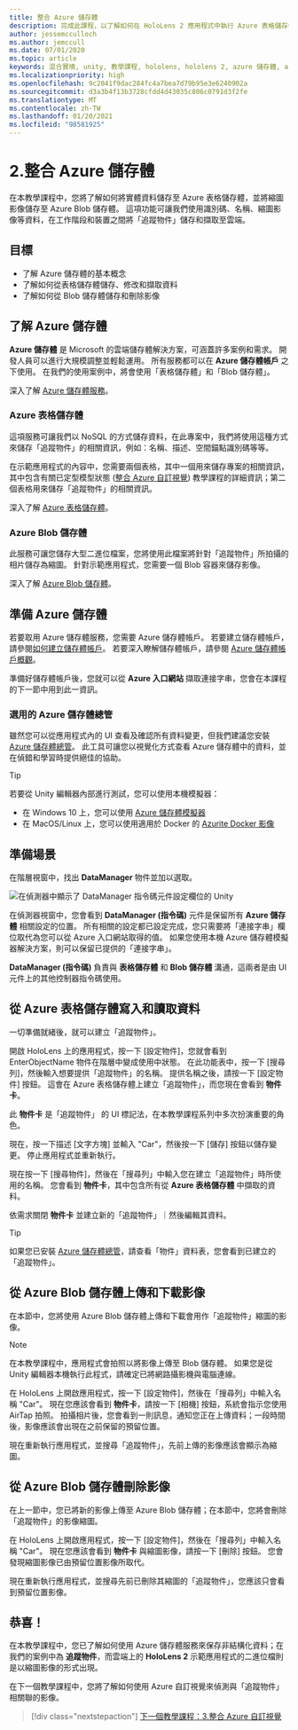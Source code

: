 ```yaml
---
title: 整合 Azure 儲存體
description: 完成此課程，以了解如何在 HoloLens 2 應用程式中執行 Azure 表格儲存體和 Azure Blob 儲存體。
author: jessemcculloch
ms.author: jemccull
ms.date: 07/01/2020
ms.topic: article
keywords: 混合實境, unity, 教學課程, hololens, hololens 2, azure 儲存體, azure 雲端服務, Windows 10
ms.localizationpriority: high
ms.openlocfilehash: 9c2041f9dac284fc4a7bea7d79b95e3e6240902a
ms.sourcegitcommit: d3a3b4f13b3728cfdd4d43035c806c0791d3f2fe
ms.translationtype: MT
ms.contentlocale: zh-TW
ms.lasthandoff: 01/20/2021
ms.locfileid: "98581925"
---
```

# <a name="2-integrating-azure-storage"></a>2.整合 Azure 儲存體

在本教學課程中，您將了解如何將實體資料儲存至 Azure 表格儲存體，並將縮圖影像儲存至 Azure Blob 儲存體。 這項功能可讓我們使用識別碼、名稱、縮圖影像等資料，在工作階段和裝置之間將「追蹤物件」儲存和擷取至雲端。

## <a name="objectives"></a>目標

* 了解 Azure 儲存體的基本概念
* 了解如何從表格儲存體儲存、修改和擷取資料
* 了解如何從 Blob 儲存體儲存和刪除影像

## <a name="understanding-azure-storage"></a>了解 Azure 儲存體

**Azure 儲存體** 是 Microsoft 的雲端儲存體解決方案，可涵蓋許多案例和需求。 開發人員可以進行大規模調整並輕鬆運用。 所有服務都可以在 **Azure 儲存體帳戶** 之下使用。 在我們的使用案例中，將會使用「表格儲存體」和「Blob 儲存體」。

深入了解 [Azure 儲存體服務](/azure/storage/blobs/storage-blobs-overview)。

### <a name="azure-table-storage"></a>Azure 表格儲存體

這項服務可讓我們以 NoSQL 的方式儲存資料，在此專案中，我們將使用這種方式來儲存「追蹤物件」的相關資訊，例如：名稱、描述、空間錨點識別碼等等。

在示範應用程式的內容中，您需要兩個表格，其中一個用來儲存專案的相關資訊，其中包含有關已定型模型狀態 ([整合 Azure 自訂視覺](mr-learning-azure-03.md)) 教學課程的詳細資訊；第二個表格用來儲存「追蹤物件」的相關資訊。

深入了解 [Azure 表格儲存體](/azure/storage/tables/table-storage-overview)。

### <a name="azure-blob-storage"></a>Azure Blob 儲存體

此服務可讓您儲存大型二進位檔案，您將使用此檔案將針對「追蹤物件」所拍攝的相片儲存為縮圖。
針對示範應用程式，您需要一個 Blob 容器來儲存影像。

深入了解 [Azure Blob 儲存體](/azure/storage/blobs/storage-blobs-introduction)。

## <a name="preparing-azure-storage"></a>準備 Azure 儲存體

若要取用 Azure 儲存體服務，您需要 Azure 儲存體帳戶。 若要建立儲存體帳戶，請參閱[如何建立儲存體帳戶](/azure/storage/common/storage-account-create?tabs=azure-portal)。 若要深入瞭解儲存體帳戶，請參閱 [Azure 儲存體帳戶概觀](/azure/storage/common/storage-account-overview)。

準備好儲存體帳戶後，您就可以從 **Azure 入口網站** 擷取連接字串，您會在本課程的下一節中用到此一資訊。

### <a name="optional-azure-storage-explorer"></a>選用的 Azure 儲存體總管

雖然您可以從應用程式內的 UI 查看及確認所有資料變更，但我們建議您安裝 [Azure 儲存體總管](https://azure.microsoft.com/features/storage-explorer/)。 此工具可讓您以視覺化方式查看 Azure 儲存體中的資料，並在偵錯和學習時提供絕佳的協助。

> [!TIP]
> 若要從 Unity 編輯器內部進行測試，您可以使用本機模擬器：
> * 在 Windows 10 上，您可以使用 [Azure 儲存體模擬器](/azure/storage/common/storage-use-emulator)
> * 在 MacOS/Linux 上，您可以使用適用於 Docker 的 [Azurite Docker 影像](https://hub.docker.com/_/microsoft-azure-storage-azurite)

## <a name="preparing-the-scene"></a>準備場景

在階層視窗中，找出 **DataManager** 物件並加以選取。

![在偵測器中顯示了 DataManager 指令碼元件設定欄位的 Unity](images/mr-learning-azure/tutorial2-section4-step1-1.png)

在偵測器視窗中，您會看到 **DataManager (指令碼)** 元件是保留所有 **Azure 儲存體** 相關設定的位置。 所有相關的設定都已設定完成，您只需要將「連接字串」欄位取代為您可以從 Azure 入口網站取得的值。 如果您使用本機 Azure 儲存體模擬器解決方案，則可以保留已提供的「連接字串」。

**DataManager (指令碼)** 負責與 **表格儲存體** 和 **Blob 儲存體** 溝通，這兩者是由 UI 元件上的其他控制器指令碼使用。

## <a name="writing-and-reading-data-from-azure-table-storage"></a>從 Azure 表格儲存體寫入和讀取資料

一切準備就緒後，就可以建立「追蹤物件」。

開啟 HoloLens 上的應用程式，按一下 [設定物件]，您就會看到 EnterObjectName 物件在階層中變成使用中狀態。 在此功能表中，按一下 [搜尋列]，然後輸入想要提供「追蹤物件」的名稱。 提供名稱之後，請按一下 [設定物件] 按鈕。 這會在 Azure 表格儲存體上建立「追蹤物件」，而您現在會看到 **物件卡**。

此 **物件卡** 是「追蹤物件」 的 UI 標記法，在本教學課程系列中多次扮演重要的角色。

現在，按一下描述 [文字方塊] 並輸入 "Car"，然後按一下 [儲存] 按鈕以儲存變更。 停止應用程式並重新執行。

現在按一下 [搜尋物件]，然後在「搜尋列」中輸入您在建立「追蹤物件」時所使用的名稱。 您會看到 **物件卡**，其中包含所有從 **Azure 表格儲存體** 中擷取的資料。

依需求關閉 **物件卡** 並建立新的「追蹤物件」｜然後編輯其資料。

> [!TIP]
> 如果您已安裝 [Azure 儲存體總管](https://azure.microsoft.com/features/storage-explorer/)，請查看「物件」資料表，您會看到已建立的「追蹤物件」。

## <a name="uploading-and-download-image-from-azure-blob-storage"></a>從 Azure Blob 儲存體上傳和下載影像

在本節中，您將使用 Azure Blob 儲存體上傳和下載會用作「追蹤物件」縮圖的影像。

> [!NOTE]
> 在本教學課程中，應用程式會拍照以將影像上傳至 Blob 儲存體。 如果您是從 Unity 編輯器本機執行此程式，請確定已將網路攝影機與電腦連線。

在 HoloLens 上開啟應用程式，按一下 [設定物件]，然後在「搜尋列」中輸入名稱 "Car"。 現在您應該會看到 **物件卡**，請按一下 [相機] 按鈕，系統會指示您使用 AirTap 拍照。 拍攝相片後，您會看到一則訊息，通知您正在上傳資料；一段時間後，影像應該會出現在之前保留的預留位置。

現在重新執行應用程式，並搜尋「追蹤物件」，先前上傳的影像應該會顯示為縮圖。

## <a name="deleting-image-from-azure-blob-storage"></a>從 Azure Blob 儲存體刪除影像

在上一節中，您已將新的影像上傳至 Azure Blob 儲存體；在本節中，您將會刪除「追蹤物件」的影像縮圖。

在 HoloLens 上開啟應用程式，按一下 [設定物件]，然後在「搜尋列」中輸入名稱 "Car"。 現在您應該會看到 **物件卡** 與縮圖影像，請按一下 [刪除] 按鈕。 您會發現縮圖影像已由預留位置影像所取代。

現在重新執行應用程式，並搜尋先前已刪除其縮圖的「追蹤物件」，您應該只會看到預留位置影像。

## <a name="congratulations"></a>恭喜！

在本教學課程中，您已了解如何使用 Azure 儲存體服務來保存非結構化資料；在我們的案例中為 **追蹤物件**，而雲端上的 **HoloLens 2** 示範應用程式的二進位檔則是以縮圖影像的形式出現。

在下一個教學課程中，您將了解如何使用 Azure 自訂視覺來偵測與「追蹤物件」相關聯的影像。

> [!div class="nextstepaction"]
> [下一個教學課程：3.整合 Azure 自訂視覺](mr-learning-azure-03.md)